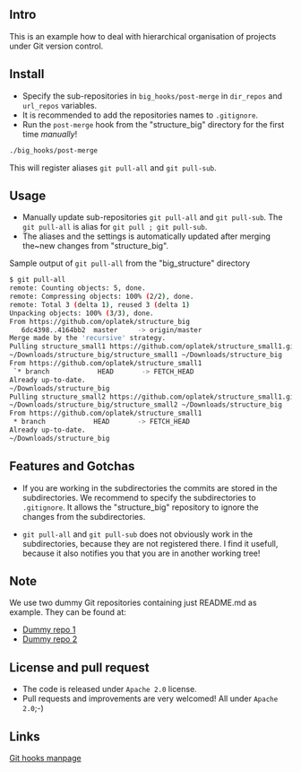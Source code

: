 Intro
-----
This is an example how to deal with hierarchical organisation of projects under Git version control.

Install
-------
 * Specify the sub-repositories in `big_hooks/post-merge` in `dir_repos` and `url_repos` variables.
 * It is recommended to add the repositories names to `.gitignore`.
 * Run the `post-merge` hook from the "structure_big" directory for the first time *manually*!

```bash
./big_hooks/post-merge
```

   This will register aliases `git pull-all` and `git pull-sub`.

Usage
-----
 * Manually update sub-repositories `git pull-all` and `git pull-sub`.
   The `git pull-all` is alias for `git pull ; git pull-sub`.
 * The aliases and the settings is automatically updated after merging 
   the~new changes from "structure_big".

Sample output of `git pull-all` from the "big_structure" directory 
```bash
$ git pull-all
remote: Counting objects: 5, done.
remote: Compressing objects: 100% (2/2), done.
remote: Total 3 (delta 1), reused 3 (delta 1)
Unpacking objects: 100% (3/3), done.
From https://github.com/oplatek/structure_big
   6dc4398..4164bb2  master     -> origin/master
Merge made by the 'recursive' strategy.
Pulling structure_small1 https://github.com/oplatek/structure_small1.git
~/Downloads/structure_big/structure_small1 ~/Downloads/structure_big
From https://github.com/oplatek/structure_small1
 `* branch            HEAD       -> FETCH_HEAD
Already up-to-date.
~/Downloads/structure_big
Pulling structure_small2 https://github.com/oplatek/structure_small1.git
~/Downloads/structure_big/structure_small2 ~/Downloads/structure_big
From https://github.com/oplatek/structure_small1
 * branch            HEAD       -> FETCH_HEAD
Already up-to-date.
~/Downloads/structure_big
```



Features and Gotchas
---------------

 * If you are working in the subdirectories the commits are stored in the subdirectories.
    We recommend to specify the subdirectories to `.gitignore`. 
    It allows the "structure_big" repository to ignore the changes from the subdirectories.

 * `git pull-all` and `git pull-sub` does not obviously work in the subdirectories, because
    they are not registered there. I find it usefull, because it also notifies you that you
    are in another working tree!

Note
----
We use two dummy Git repositories containing just README.md as example.
They can be found at:
 * [Dummy repo 1](https://github.com/oplatek/structure_small1.git)
 * [Dummy repo 2](https://github.com/oplatek/structure_small2.git)
 

License and pull request
------------------------
 * The code is released under `Apache 2.0` license.
 * Pull requests and improvements are very welcomed! All under `Apache 2.0`;-)


Links
-----
[Git hooks manpage](https://www.kernel.org/pub/software/scm/git/docs/githooks.html)

